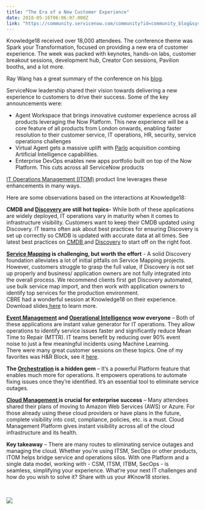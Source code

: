 ```yaml
---
title: "The Era of a New Customer Experience"
date: 2018-05-16T06:06:07.000Z
link: "https://community.servicenow.com/community?id=community_blog&sys_id=1ff6e71adb4a17445322f4621f961944"
---
```

<p>Knowledge18 received over 18,000 attendees. The conference theme was Spark your Transformation, focused on providing a new era of customer experience. The week was packed with keynotes, hands-on labs, customer breakout sessions, development hub, Creator Con sessions, Pavilion booths, and a lot more. </p>
<p>Ray Wang has a great summary of the conference on his <a href="http://blog.softwareinsider.org/2018/05/10/20180510-event-report-servicenow-transforms-itsm-experience-orchestration-know18/" rel="nofollow">blog</a>.</p>
<p>ServiceNow leadership shared their vision towards delivering a new experience to customers to drive their success. Some of the key announcements were:</p>
<ul><li>Agent Workspace that brings innovative customer experience across all products leveraging the Now Platform. This new experience will be a core feature of all products from London onwards, enabling faster resolution to their customer service, IT operations, HR, security, service operations challenges</li><li>Virtual Agent gets a massive uplift with <a href="https://chatbotsmagazine.com/servicenow-acquires-parlo-3a4c2417849" rel="nofollow">Parlo</a> acquisition combing Artificial Intelligence capabilities. </li><li>Enterprise DevOps enables new apps portfolio built on top of the Now Platform. This cuts across all ServiceNow products</li></ul>
<p><a href="https://www.servicenow.com/products/it-operations-management.html" rel="nofollow">IT Operations Management (ITOM)</a> product line leverages these enhancements in many ways.</p>
<p>Here are some observations based on the interactions at Knowledge18:</p>
<p><strong>CMDB and <a href="https://www.servicenow.com/products/discovery.html" rel="nofollow">Discovery </a>are still hot topics-</strong> While both of these applications are widely deployed, IT operations vary in maturity when it comes to infrastructure visibility. Customers want to keep their CMDB updated using Discovery. IT teams often ask about best practices for ensuring Discovery is set up correctly so CMDB is updated with accurate data at all times. See latest best practices on <a href="https://www.servicenow.com/success/plan/it/cmdb-deployment.html" rel="nofollow">CMDB </a>and <a href="https://www.servicenow.com/success/deploy/now/cmdb-discovery.html" rel="nofollow">Discovery</a> to start off on the right foot.</p>
<p><strong><a href="https://www.servicenow.com/products/service-mapping.html" rel="nofollow">Service Mapping</a> is challenging, but worth the effort</strong> - A solid Discovery foundation alleviates a lot of initial pitfalls on Service Mapping projects. However, customers struggle to grasp the full value, if Discovery is not set up properly and business/ application owners are not fully integrated into the overall process. We recommend clients first get Discovery automated, use bulk service map import, and then work with application owners to identify top services for the production environment. <br />CBRE had a wonderful session at Knowledge18 on their experience. Download slides<a href="http://bit.ly/k18CBRE" rel="nofollow"> here</a> to learn more.</p>
<p><strong><a href="https://www.servicenow.com/products/event-management.html" rel="nofollow">Event Management</a> and <a href="https://www.servicenow.com/products/operational-intelligence.html" rel="nofollow">Operational Intelligence</a> wow everyone</strong> – Both of these applications are instant value generator for IT operations. They allow operations to identify service issues faster and significantly reduce Mean Time to Repair (MTTR). IT teams benefit by reducing over 90% event noise to just a few meaningful incidents using Machine Learning. <br />There were many great customer sessions on these topics. One of my favorites was H&amp;R Block, see it <a href="http://bit.ly/k18hrblock" rel="nofollow">here</a>.</p>
<p><strong>The <a href="https://www.servicenow.com/products/orchestration.html" rel="nofollow">Orchestration</a> is a hidden gem</strong> – It’s a powerful Platform feature that enables much more for operations. It empowers operations to automate fixing issues once they’re identified. It’s an essential tool to eliminate service outages.</p>
<p><strong><a href="https://www.servicenow.com/products/cloud-management.html" rel="nofollow">Cloud Management </a>is crucial for enterprise success</strong> – Many attendees shared their plans of moving to Amazon Web Services (AWS) or Azure. For those already using these cloud providers or have plans in the future, complete visibility into cost, compliance, policies, etc. is a must. Cloud Management Platform gives instant visibility across all of the cloud infrastructure and its health.</p>
<p><strong>Key takeaway</strong> – There are many routes to eliminating service outages and managing the cloud. Whether you’re using ITSM, SecOps or other products, ITOM helps bridge service and operations silos. With one Platform and a single data model, working with - CSM, ITSM, ITBM, SecOps - is seamless, simplifying your experience. What’re your next IT challenges and how do you wish to solve it? Share with us your #Know18 stories.</p>
<p> </p>
<p><img style="max-width: 100%; max-height: 480px;" src="df976b9adb4a17445322f4621f96192d.iix" /></p>
<p> </p>